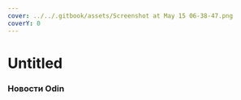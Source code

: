```yaml
---
cover: ../../.gitbook/assets/Screenshot at May 15 06-38-47.png
coverY: 0
---
```


# Untitled

### Новости Odin
